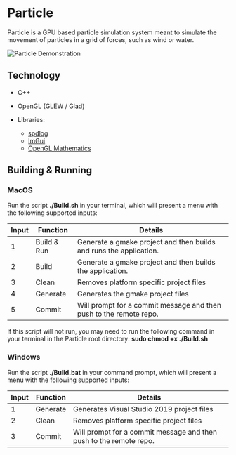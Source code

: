 # Particle

Particle is a GPU based particle simulation system meant to simulate the movement of particles in a grid of forces, such as wind or water.

<img src="https://raw.githubusercontent.com/ivSlesser/Particle/master/particle.png" alt="Particle Demonstration">

## Technology

-   C++
-   OpenGL (GLEW / Glad)
-   Libraries:

    -   [spdlog](https://github.com/gabime/spdlog)
    -   [ImGui](https://github.com/ocornut/imgui)
    -   [OpenGL Mathematics](https://glm.g-truc.net/0.9.9/index.html)

## Building & Running

### MacOS

Run the script **./Build.sh** in your terminal, which will present a menu with the following supported inputs:

| Input | Function    | Details                                                            |
| ----- | ----------- | ------------------------------------------------------------------ |
| 1     | Build & Run | Generate a gmake project and then builds and runs the application. |
| 2     | Build       | Generate a gmake project and then builds the application.          |
| 3     | Clean       | Removes platform specific project files                            |
| 4     | Generate    | Generates the gmake project files                                  |
| 5     | Commit      | Will prompt for a commit message and then push to the remote repo. |

If this script will not run, you may need to run the following command in your terminal in the Particle root directory: **sudo chmod +x ./Build.sh**

### Windows

Run the script **./Build.bat** in your command prompt, which will present a menu with the following supported inputs:

| Input | Function | Details                                                            |
| ----- | -------- | ------------------------------------------------------------------ |
| 1     | Generate | Generates Visual Studio 2019 project files                         |
| 2     | Clean    | Removes platform specific project files                            |
| 3     | Commit   | Will prompt for a commit message and then push to the remote repo. |

